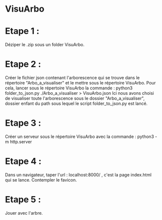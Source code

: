# VisuArbo

# Etape 1 : 
Déziper le .zip sous un folder VisuArbo.

# Etape 2 : 
Créer le fichier json contenant l'arborescence qui se trouve dans le répertoire "Arbo_a_visualiser" et le mettre sous le répertoire VisuArbo. 
Pour cela, lancer sous le répertoire VisuArbo la commande : 
python3 folder_to_json.py ./Arbo_a_visualiser > VisuArbo.json
Ici nous avons choisi de visualiser toute l'arborescence sous le dossier "Arbo_a_visualiser", dossier enfant du path sous lequel le script folder_to_json.py est lancé.

# Etape 3 : 
Créer un serveur sous le répertoire VisuArbo avec la commande :  python3 -m http.server

# Etape 4 : 
Dans un navigateur, taper l'url : localhost:8000/ , c'est la page index.html qui se lance. 
Contempler le favicon. 

# Etape 5 : 
Jouer avec l'arbre. 
